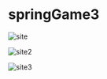 # springGame3
![site](https://github.com/DEVspolaor/springGame3/assets/133894740/289ece2b-5ac6-477d-b3cf-294657292557)


![site2](https://github.com/DEVspolaor/springGame3/assets/133894740/c16a7c01-a5a4-4563-93f1-808bb1f9d42a)


![site3](https://github.com/DEVspolaor/springGame3/assets/133894740/52107620-712c-4a00-bd8d-b1ad14f1d406)
